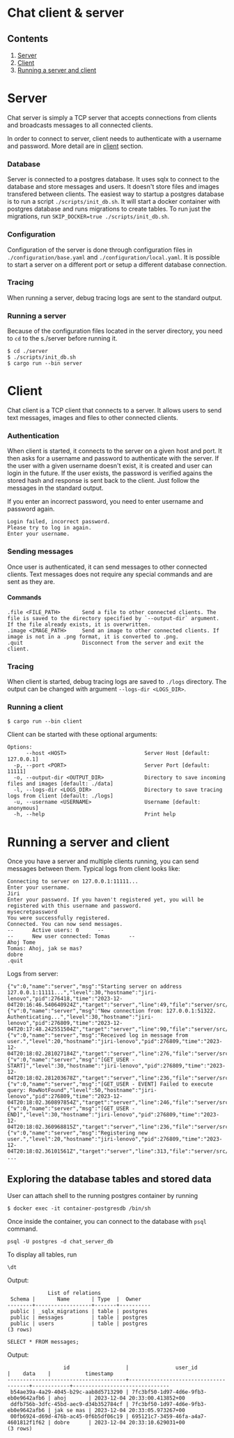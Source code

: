 # Chat client & server

## Contents
1. [Server](#server)
2. [Client](#client)
3. [Running a server and client](#running-a-server-and-client)

# Server

Chat server is simply a TCP server that accepts connections from clients and broadcasts messages to all connected clients. 

In order to connect to server, client needs to authenticate with a username and password. More detail are in [client](#client) section.

### Database
Server is connected to a postgres database. It uses sqlx to connect to the database and store messages and users. It doesn't store files and images transfered between clients.
The easiest way to startup a postgres database is to run a script `./scripts/init_db.sh`. It will start a docker container with postgres database and runs migrations to create tables.
To run just the migrations, run `SKIP_DOCKER=true ./scripts/init_db.sh`. 

### Configuration
Configuration of the server is done through configuration files in `./configuration/base.yaml` and `./configuration/local.yaml`.
It is possible to start a server on a different port or setup a different database connection.

### Tracing
When running a server, debug tracing logs are sent to the standard output.

### Running a server
Because of the configuration files located in the server directory, you need to `cd` to the s./server before running it.

```
$ cd ./server
$ ./scripts/init_db.sh
$ cargo run --bin server
```


# Client

Chat client is a TCP client that connects to a server. It allows users to send text messages, images and files to other connected clients.

### Authentication
When client is started, it connects to the server on a given host and port. It then asks for a username and password to authenticate with the server.
If the user with a given username doesn't exist, it is created and user can login in the future. If the user exists, the password is verified agains the stored hash and
response is sent back to the client. Just follow the messages in the standard output.

If you enter an incorrect password, you need to enter username and password again.
```
Login failed, incorrect password.
Please try to log in again.
Enter your username.
```



### Sending messages
Once user is authenticated, it can send messages to other connected clients.
Text messages does not require any special commands and are sent as they are.

#### Commands
```
.file <FILE_PATH>       Send a file to other connected clients. The file is saved to the directory specified by `--output-dir` argument. If the file already exists, it is overwritten.
.image <IMAGE_PATH>     Send an image to other connected clients. If image is not in a .png format, it is converted to .png.
.quit                   Disconnect from the server and exit the client.
```
### Tracing
When client is started, debug tracing logs are saved to `./logs` directory. The output can be changed with argument `--logs-dir <LOGS_DIR>`.

### Running a client

```
$ cargo run --bin client 
```

Client can be started with these optional arguments:

```
Options:
      --host <HOST>                         Server Host [default: 127.0.0.1]
  -p, --port <PORT>                         Server Port [default: 11111]
  -o, --output-dir <OUTPUT_DIR>             Directory to save incoming files and images [default: ./data]
  -l, --logs-dir <LOGS_DIR>                 Directory to save tracing logs from client [default: ./logs]
  -u, --username <USERNAME>                 Username [default: anonymous]
  -h, --help                                Print help
  ```

# Running a server and client

Once you have a server and multiple clients running, you can send messages between them.
Typical logs from client looks like:

```
Connecting to server on 127.0.0.1:11111...
Enter your username.
Jiri
Enter your password. If you haven't registered yet, you will be registered with this username and password.
mysecretpassword
You were successfully registered.
Connected. You can now send messages.
--      Active users: 0      --
--      New user connected: Tomas      --
Ahoj Tome
Tomas: Ahoj, jak se mas?
dobre
.quit
```

Logs from server:
```
{"v":0,"name":"server","msg":"Starting server on address 127.0.0.1:11111...","level":30,"hostname":"jiri-lenovo","pid":276418,"time":"2023-12-04T20:16:46.540640924Z","target":"server","line":49,"file":"server/src/main.rs"}
{"v":0,"name":"server","msg":"New connection from: 127.0.0.1:51322. Authenticating...","level":30,"hostname":"jiri-lenovo","pid":276809,"time":"2023-12-04T20:17:48.242551504Z","target":"server","line":90,"file":"server/src/main.rs"}
{"v":0,"name":"server","msg":"Received log in message from user.","level":20,"hostname":"jiri-lenovo","pid":276809,"time":"2023-12-04T20:18:02.281027184Z","target":"server","line":276,"file":"server/src/main.rs"}
{"v":0,"name":"server","msg":"[GET_USER - START]","level":30,"hostname":"jiri-lenovo","pid":276809,"time":"2023-12-04T20:18:02.281203678Z","target":"server","line":236,"file":"server/src/main.rs","username":"Jiri"}
{"v":0,"name":"server","msg":"[GET_USER - EVENT] Failed to execute query: RowNotFound","level":50,"hostname":"jiri-lenovo","pid":276809,"time":"2023-12-04T20:18:02.360897854Z","target":"server","line":246,"file":"server/src/main.rs","username":"Jiri"}
{"v":0,"name":"server","msg":"[GET_USER - END]","level":30,"hostname":"jiri-lenovo","pid":276809,"time":"2023-12-04T20:18:02.360968815Z","target":"server","line":236,"file":"server/src/main.rs","elapsed_milliseconds":79,"username":"Jiri"}
{"v":0,"name":"server","msg":"Registering new user.","level":20,"hostname":"jiri-lenovo","pid":276809,"time":"2023-12-04T20:18:02.36101561Z","target":"server","line":313,"file":"server/src/main.rs"}
...
```

## Exploring the database tables and stored data
User can attach shell to the running postgres container by running

```
$ docker exec -it container-postgresdb /bin/sh
```
Once inside the container, you can connect to the database with `psql` command. 
```
psql -U postgres -d chat_server_db
```
To display all tables, run
```
\dt
```
Output:
```
             List of relations
 Schema |       Name       | Type  |  Owner   
--------+------------------+-------+----------
 public | _sqlx_migrations | table | postgres
 public | messages         | table | postgres
 public | users            | table | postgres
(3 rows)
```
```
SELECT * FROM messages;
```
Output:
```
                  id                  |               user_id                |    data    |           timestamp           
--------------------------------------+--------------------------------------+------------+-------------------------------
 b54ae39a-4a29-4045-b29c-aab8d5713290 | 7fc3bf50-1d97-4d6e-9fb3-eb0e9642afb6 | ahoj       | 2023-12-04 20:33:00.413852+00
 ddfb756b-3dfc-45bd-aec9-d34b352784cf | 7fc3bf50-1d97-4d6e-9fb3-eb0e9642afb6 | jak se mas | 2023-12-04 20:33:05.973267+00
 00fb6924-d69d-476b-ac45-0f6b5df06c19 | 695121c7-3459-46fa-a4a7-4601812f1f62 | dobre      | 2023-12-04 20:33:10.629031+00
(3 rows)
```